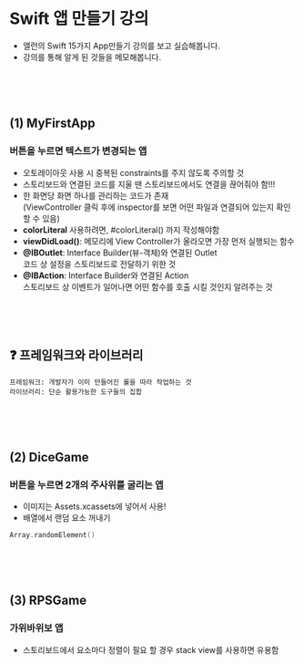 # Swift 앱 만들기 강의
- 앨런의 Swift 15가지 App만들기 강의를 보고 실습해봅니다.
- 강의를 통해 알게 된 것들을 메모해봅니다.

<br><br><br>

## (1) MyFirstApp
### 버튼을 누르면 텍스트가 변경되는 앱
- 오토레이아웃 사용 시 중복된 constraints를 주지 않도록 주의할 것
- 스토리보드와 연결된 코드를 지울 땐 스토리보드에서도 연결을 끊어줘야 함!!!
- 한 화면당 화면 하나를 관리하는 코드가 존재 <br>
(ViewController 클릭 후에 inspector를 보면 어떤 파일과 연결되어 있는지 확인할 수 있음)
- **colorLiteral** 사용하려면, #colorLiteral() 까지 작성해야함
- **viewDidLoad()**: 메모리에 View Controller가 올라오면 가장 먼저 실행되는 함수
- **@IBOutlet**: Interface Builder(뷰-객체)와 연결된 Outlet <br>
코드 상 설정을 스토리보드로 전달하기 위한 것
- **@IBAction**: Interface Builder와 연결된 Action <br>
스토리보드 상 이벤트가 일어나면 어떤 함수를 호출 시킬 것인지 알려주는 것

<br><br><br>

## ❓ 프레임워크와 라이브러리
```
프레임워크: 개발자가 이미 만들어진 룰을 따라 작업하는 것
라이브러리: 단순 활용가능한 도구들의 집합
```

<br><br><br>

## (2) DiceGame
### 버튼을 누르면 2개의 주사위를 굴리는 앱
- 이미지는 Assets.xcassets에 넣어서 사용!
- 배열에서 랜덤 요소 꺼내기
```swift
Array.randomElement()
```

<br><br><br>

## (3) RPSGame
### 가위바위보 앱
- 스토리보드에서 요소마다 정렬이 필요 할  경우 stack view를 사용하면 유용함
